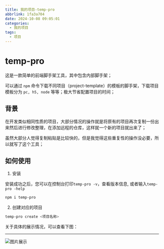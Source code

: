 ```yaml
---
title: 我的项目-temp-pro
abbrlink: 1fa3a704
date: 2024-10-08 09:05:01
categories:
  - 我的项目
tags:
  - 项目
---
```


# temp-pro

这是一款简单的前端脚手架工具，其中包含内部脚手架；

可以通过 `npm` 命令下载不同项目（project-template）的模板的脚手架，下载项目模板分为 `pc, h5, node` 等等；极大节省配置项目的时间；

## 背景

在开发类似相同性质的项目，大部分情况的操作就是将原有的项目再次复制一份出来然后进行修改整理，在添加远程的仓库，这样就一个新的项目就出来了；

虽然大部分人觉得复制粘贴是比较快的，但是我觉得这些重复性的操作没必要，所以就写了这个工具；

## 如何使用

1. 安装

安装成功之后，您可以在控制台打印`temp-pro -v`，查看版本信息, 或者输入`temp-pro -help`

```sh
npm i temp-pro
```

2. 创建对应的项目

```sh
temp-pro create <项目名称>
```

关于具体的展示情况，可以查看下图：

---

![图片展示](https://wangxiaoze-view.github.io/picx-images-hosting/images/image.51e0vc8itz.webp)
